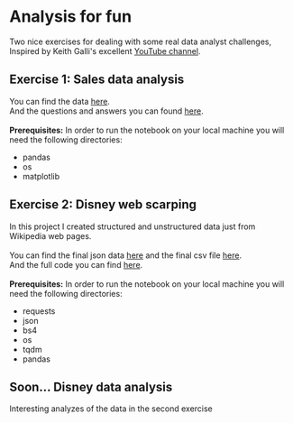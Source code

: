 # Analysis for fun
Two nice exercises for dealing with some real data analyst challenges, Inspired by Keith Galli's excellent [YouTube channel](https://www.youtube.com/channel/UCq6XkhO5SZ66N04IcPbqNcw).

## Exercise 1: Sales data analysis
You can find the data [here](https://github.com/itsikshteinberger/Analysis-for-fun/tree/main/Sales%20data%20analysis/Sales_Data).<br/>
And the questions and answers you can found [here](https://github.com/itsikshteinberger/Analysis-for-fun/blob/main/Sales%20data%20analysis/Sales%20Data%20Analysis.ipynb).<br/><br/>
__Prerequisites:__
In order to run the notebook on your local machine you will need the following directories:
* pandas
* os
* matplotlib

## Exercise 2: Disney web scarping
In this project I created structured and unstructured data just from Wikipedia web pages.<br/><br/>
You can find the final json data [here](https://github.com/itsikshteinberger/Analysis-for-fun/blob/main/Disney%20web%20scraping/disney_data.json) and the final csv file [here](https://github.com/itsikshteinberger/Analysis-for-fun/blob/main/Disney%20web%20scraping/movie_data.csv).<br/>
And the full code you can find [here](https://github.com/itsikshteinberger/Analysis-for-fun/blob/main/Disney%20web%20scraping/Disney%20web%20scraping.ipynb).
<br/><br/>
__Prerequisites:__
In order to run the notebook on your local machine you will need the following directories:
* requests
* json 
* bs4
* os
* tqdm
* pandas

## Soon... Disney data analysis
Interesting analyzes of the data in the second exercise

